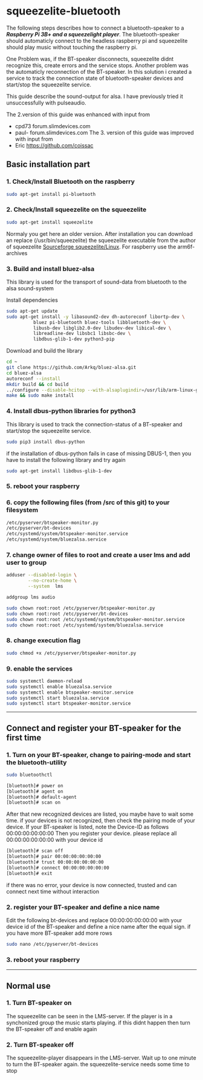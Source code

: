 # squeezelite-bluetooth

The following steps describes how to connect a bluetooth-speaker to a ***Raspberry Pi 3B+ and a squeezelight player***.
The bluetooth-speaker should automaticly connect to the headless raspberry pi and squeezelite should play
music without touching the raspberry pi.

One Problem was, if the BT-speaker disconnects, squeezelite didnt recognize this, create errors and the service stops.
Another problem was the automaticly reconnection of the BT-speaker. In this solution i created a service to track the connection state of bluetooth-speaker devices and start/stop the squeezelite service.

This guide describe the sound-output for alsa. I have previously tried it unsuccessfully with pulseaudio.

The 2.version of this guide was enhanced with input from 
* cpd73 forum.slimdevices.com
* paul- forum.slimdevices.com
The 3. version of this guide was improved with input from
* Eric https://github.com/coissac

## Basic installation part

### 1. Check/Install Bluetooth on the raspberry

```bash
sudo apt-get install pi-bluetooth
```

### 2. Check/Install squeezelite on the squeezelite

```bash
sudo apt-get install squeezelite
```
Normaly you get here an older version. After installation you can download an replace (/usr/bin/squeezelite) the squeezelite executable from the author of squeezelite
[Sourceforge squeezelite/Linux](https://sourceforge.net/projects/lmsclients/files/squeezelite/linux/). For raspberry use the arm6f-archives

### 3. Build and install bluez-alsa
This library is used for the transport of sound-data from bluetooth to the alsa sound-system

Install dependencies
```bash
sudo apt-get update
sudo apt-get install -y libasound2-dev dh-autoreconf libortp-dev \
          bluez pi-bluetooth bluez-tools libbluetooth-dev \
          libusb-dev libglib2.0-dev libudev-dev libical-dev \
          libreadline-dev libsbc1 libsbc-dev \
          libdbus-glib-1-dev python3-pip
```

Download and build the library
```bash
cd ~
git clone https://github.com/Arkq/bluez-alsa.git
cd bluez-alsa
autoreconf --install
mkdir build && cd build
../configure --disable-hcitop --with-alsaplugindir=/usr/lib/arm-linux-gnueabihf/alsa-lib
make && sudo make install
```

### 4. Install dbus-python libraries for python3
This library is used to track the connection-status of a BT-speaker and start/stop the squeezelite service. 

```bash
sudo pip3 install dbus-python
```

if the installation of dbus-python fails in case of missing DBUS-1, then you have to install the following library and try again

```bash
sudo apt-get install libdbus-glib-1-dev
```

### 5. reboot your raspberry

### 6. copy the following files (from /src of this git) to your filesystem

```bash
/etc/pyserver/btspeaker-monitor.py
/etc/pyserver/bt-devices
/etc/systemd/system/btspeaker-monitor.service
/etc/systemd/system/bluezalsa.service
```

### 7. change owner of files to root and create a user lms and add user to group

```bash
adduser --disabled-login \
        --no-create-home \
        --system  lms
```

```bash
addgroup lms audio
```


```bash
sudo chown root:root /etc/pyserver/btspeaker-monitor.py
sudo chown root:root /etc/pyserver/bt-devices
sudo chown root:root /etc/systemd/system/btspeaker-monitor.service
sudo chown root:root /etc/systemd/system/bluezalsa.service
```

### 8. change execution flag

```bash
sudo chmod +x /etc/pyserver/btspeaker-monitor.py
```

### 9. enable the services

```bash
sudo systemctl daemon-reload
sudo systemctl enable bluezalsa.service
sudo systemctl enable btspeaker-monitor.service
sudo systemctl start bluezalsa.service
sudo systemctl start btspeaker-monitor.service
```

---

## Connect and register your BT-speaker for the first time

### 1. Turn on your BT-speaker, change to pairing-mode and start the bluetooth-utility

```bash
sudo bluetoothctl 
```

```bash
[bluetooth]# power on
[bluetooth]# agent on
[bluetooth]# default-agent
[bluetooth]# scan on
```

After that new recognized devices are listed, you maybe have to wait some time. if your devices is not recognized, then check the pairing mode of your device.
If your BT-speaker is listed, note the Device-ID as follows 00:00:00:00:00:00
Then you register your device. please replace all 00:00:00:00:00:00 with your device id

```bash
[bluetooth]# scan off
[bluetooth]# pair 00:00:00:00:00:00
[bluetooth]# trust 00:00:00:00:00:00
[bluetooth]# connect 00:00:00:00:00:00
[bluetooth]# exit
```
if there was no error, your device is now connected, trusted and can connect next time without interaction

### 2. register your BT-speaker and define a nice name
Edit the following bt-devices and replace 00:00:00:00:00:00 with your device id of the BT-speaker and
define a nice name after the equal sign. if you have more BT-speaker add more rows

```bash
sudo nano /etc/pyserver/bt-devices
```

### 3. reboot your raspberry

---

## Normal use

### 1. Turn BT-speaker on

The squeezelite can be seen in the LMS-server.
If the player is in a synchonized group the music starts playing.
if this didnt happen then turn the BT-speaker off and enable again 

### 2. Turn BT-speaker off

The squeezelite-player disappears in the LMS-server.
Wait up to one minute to turn the BT-speaker again.
the squeezelite-service needs some time to stop



